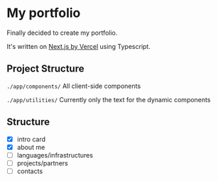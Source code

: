 # My portfolio
Finally decided to create my portfolio.

It's written on [Next.js by Vercel](https://nextjs.org/) using Typescript.

## Project Structure
`./app/components/`
All client-side components

`./app/utilities/`
Currently only the text for the dynamic components

## Structure
- [x] intro card
- [x] about me
- [ ] languages/infrastructures
- [ ] projects/partners
- [ ] contacts
